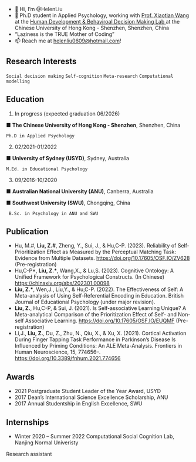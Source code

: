 - 👋 Hi, I’m @HelenLiu
- 🧐 Ph.D student in Applied Psychology, working with [Prof. Xiaotian Wang](https://myweb.cuhk.edu.cn/xtwang) at the [Human Development & Behaviroal Decision Making Lab ](https://hd-bdm-lab.netlify.app)at the Chinese University of Hong Kong - Shenzhen, Shenzhen, China
- “Laziness is the TRUE Mother of Coding”
- 📫 Reach me at helenliu0609@hotmail.com!

Research Interests 
--
 `Social decision making` `Self-cognition` `Meta-research` `Computational modelling` 

Education 
-- 
1. In progress (expected graduation 06/2026)

■	__The Chinese University of Hong Kong - Shenzhen__, Shenzhen, China
 

	Ph.D in Applied Psychology

2. 02/2021-01/2022

■	__University of Sydney (USYD)__, Sydney, Australia  

	M.Ed. in Educational Psychology

3. 09/2016-10/2020

■	__Australian National University (ANU)__, Canberra, Australia 

■	__Southwest University (SWU)__, Chongqing, China   

	 B.Sc. in Psychology in ANU and SWU
	
Publication
-- 
- Hu, M.#, __Liu, Z.#__, Zheng, Y., Sui, J., & Hu,C-P. (2023). Reliability of Self-Prioritization Effect as Measured by the Perceptual Matching Task: Evidence from Multiple Datasets. https://doi.org/10.17605/OSF.IO/ZV628 (Pre-registration)
-  Hu,C-P*, __Liu, Z.*__, Wang,X., & Lu,S. (2023). Cognitive Ontology: A Unified Framework for Psychological Constructs. (In Chinese) https://chinaxiv.org/abs/202301.00098
-  __Liu, Z.*__, Wen,J., Liu,Y., &  Hu,C-P. (2022). The Effectiveness of Self: A Meta-analysis of Using Self-Referential Encoding in Education. British Journal of Educational Psychology (under major revision).
- __Liu, Z.__, Hu,C-P, & Sui, J. (2021). Is Self-associative Learning Unique? A Meta-analytical Comparison of the Prioritization Effect of Self- and Non-self Associative Learning. https://doi.org/10.17605/OSF.IO/EUQMF (Pre-registration)
-  Li,J., __Liu, Z.__, Du, Z., Zhu, N., Qiu, X., & Xu, X. (2021). Cortical Activation During Finger Tapping Task Performance in Parkinson’s Disease Is Influenced by Priming Conditions: An ALE Meta-Analysis. Frontiers in Human Neuroscience, 15, 774656–. https://doi.org/10.3389/fnhum.2021.774656


Awards 
--

- 2021 Postgraduate Student Leader of the Year Award, USYD
- 2017 Dean’s International Science Excellence Scholarship, ANU
- 2017 Annual Studentship in English Excellence, SWU

Internships
-- 
- Winter 2020 – Summer 2022 
Computational Social Cognition Lab, Nanjing Normal Univeristy 

Research assistant
<!---
HelenLiu0609/HelenLiu0609 is a ✨ special ✨ repository because its `README.md` (this file) appears on your GitHub profile.
You can click the Preview link to take a look at your changes.
--->
